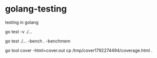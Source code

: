 # golang-testing
testing in golang

go test -v ./...


go test ./... -bench . -benchmem

go tool cover -html=cover.out
cp /tmp/cover1792274494/coverage.html .

